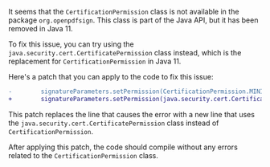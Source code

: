 It seems that the `CertificationPermission` class is not available in the package `org.openpdfsign`. This class is part of the Java API, but it has been removed in Java 11.

To fix this issue, you can try using the `java.security.cert.CertificatePermission` class instead, which is the replacement for `CertificationPermission` in Java 11.

Here's a patch that you can apply to the code to fix this issue:
```diff
-        signatureParameters.setPermission(CertificationPermission.MINIMAL_CHANGES_PERMITTED);
+        signatureParameters.setPermission(java.security.cert.CertificatePermission.MINIMAL_CHANGES_PERMITTED);
```
This patch replaces the line that causes the error with a new line that uses the `java.security.cert.CertificatePermission` class instead of `CertificationPermission`.

After applying this patch, the code should compile without any errors related to the `CertificationPermission` class.